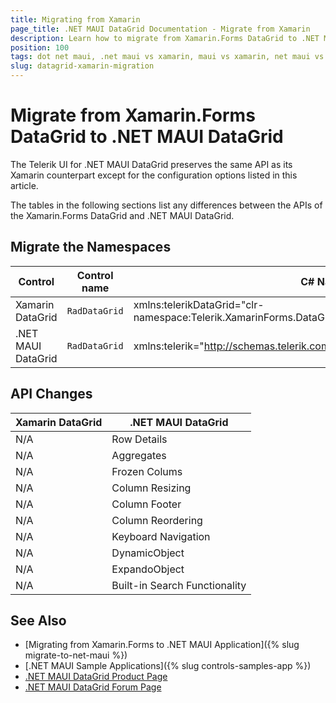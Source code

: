 ```yaml
---
title: Migrating from Xamarin
page_title: .NET MAUI DataGrid Documentation - Migrate from Xamarin
description: Learn how to migrate from Xamarin.Forms DataGrid to .NET MAUI DataGrid control.
position: 100
tags: dot net maui, .net maui vs xamarin, maui vs xamarin, net maui vs xamarin, migration, xamarin.forms
slug: datagrid-xamarin-migration
---
```


# Migrate from Xamarin.Forms DataGrid to .NET MAUI DataGrid

The Telerik UI for .NET MAUI DataGrid preserves the same API as its Xamarin counterpart except for the configuration options listed in this article.

The tables in the following sections list any differences between the APIs of the Xamarin.Forms DataGrid and .NET MAUI DataGrid.

## Migrate the Namespaces

| Control | Control name | C# Namespace| XAML Namespcace |
| --------------- | --------------- | --------------- | --------------------------------------------------- |
| Xamarin DataGrid | `RadDataGrid` | xmlns:telerikDataGrid="clr-namespace:Telerik.XamarinForms.DataGrid;assembly=Telerik.XamarinForms.DataGrid" | using Telerik.XamarinForms.DataGrid; |
| .NET MAUI DataGrid | `RadDataGrid` |  xmlns:telerik="http://schemas.telerik.com/2022/xaml/maui" | using Telerik.Maui.Controls.Compatibility.DataGrid; |

## API Changes

| Xamarin DataGrid | .NET MAUI DataGrid |
| ------------- | --------------- |
| N/A | Row Details |
| N/A | Aggregates |
| N/A | Frozen Colums |
| N/A | Column Resizing |
| N/A | Column Footer |
| N/A | Column Reordering |
| N/A | Keyboard Navigation |
| N/A | DynamicObject |
| N/A | ExpandoObject  |
| N/A | Built-in Search Functionality  |

## See Also

* [Migrating from Xamarin.Forms to .NET MAUI Application]({% slug migrate-to-net-maui %})
* [.NET MAUI Sample Applications]({% slug controls-samples-app %})
* [.NET MAUI DataGrid Product Page](https://www.telerik.com/maui-ui/datagrid)
* [.NET MAUI DataGrid Forum Page](https://www.telerik.com/forums/maui?tagId=1801)

